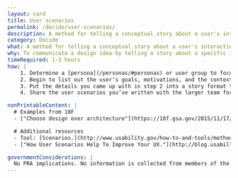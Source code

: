 ```yaml
---
layout: card
title: User scenarios
permalink: /decide/user-scenarios/
description: A method for telling a conceptual story about a user's interaction with your website, focusing on the what, how, and why.
category: Decide
what: A method for telling a conceptual story about a user's interaction with your website, focusing on the what, how, and why.
why: To communicate a design idea by telling a story about a specific interaction that a system supports. Through creating user scenarios, you'll identify what the user's motivations are for coming to your site as well as their expectations and goals. User scenarios also help the team answer questions about what the product should do as well as how it should look and behave.
timeRequired: 1-3 hours
how: |
    1. Determine a [persona](/personas/#personas) or user group to focus on.
    2. Begin to list out the user’s goals, motivations, and the context/environment in which they interact with your site.
    3. Put the details you came up with in step 2 into a story format that includes information about who they are (persona or user group), why they are using your site (motivations), where they are (context), what they need to do (their goal), and how they go about accomplishing their goal (tasks). Keep in mind, the more realistic details you add, the richer and more useful your story becomes for helping in understanding your user’s behaviors.
    4. Share the user scenarios you’ve written with the larger team for feedback and refinement.

nonPrintableContent: |
  # Examples from 18F
  - ["Choose design over architecture"](https://18f.gsa.gov/2015/11/17/choose-design-over-architecture/) Kane Baccigalupi.

  # Additional resources
  - Tool: [Scenarios.](http://www.usability.gov/how-to-and-tools/methods/scenarios.html) Usability.gov
  - ["How User Scenarios Help To Improve Your UX."](http://blog.usabilla.com/how-user-scenarios-help-to-improve-your-ux/) Sabina Idler.

governmentConsiderations: |
  No PRA implications. No information is collected from members of the public.
---
```

